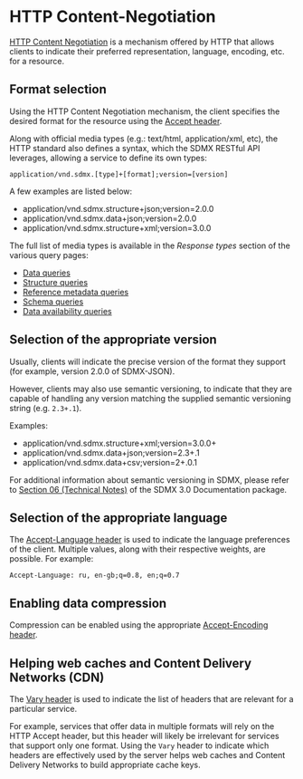 # HTTP Content-Negotiation

[HTTP Content Negotiation](http://www.w3.org/Protocols/rfc2616/rfc2616-sec12.html) is a mechanism offered by HTTP that allows clients to indicate their preferred representation, language, encoding, etc. for a resource.

## Format selection

Using the HTTP Content Negotiation mechanism, the client specifies the desired format for the resource using the [Accept header](http://www.w3.org/Protocols/rfc2616/rfc2616-sec14.html).

Along with official media types (e.g.: text/html, application/xml, etc), the HTTP standard also defines a syntax, which the SDMX RESTful API leverages, allowing a service to define its own types:

    application/vnd.sdmx.[type]+[format];version=[version]

A few examples are listed below:

- application/vnd.sdmx.structure+json;version=2.0.0
- application/vnd.sdmx.data+json;version=2.0.0
- application/vnd.sdmx.structure+xml;version=3.0.0

The full list of media types is available in the _Response types_ section of the various query pages:

- [Data queries](data.md#response-types)
- [Structure queries](structures.md#response-types)
- [Reference metadata queries](metadata.md#response-types)
- [Schema queries](schema.md#response-types)
- [Data availability queries](availability.md#response-types)

## Selection of the appropriate version

Usually, clients will indicate the precise version of the format they support (for example, version 2.0.0 of SDMX-JSON). 

However, clients may also use semantic versioning, to indicate that they are capable of handling any version matching the supplied semantic versioning string (e.g. `2.3+.1`).

Examples:

- application/vnd.sdmx.structure+xml;version=3.0.0+
- application/vnd.sdmx.data+json;version=2.3+.1
- application/vnd.sdmx.data+csv;version=2+.0.1

For additional information about semantic versioning in SDMX, please refer to [Section 06 (Technical Notes)](https://sdmx.org/wp-content/uploads/SDMX_3-0-0_SECTION_6_FINAL-1_0.pdf) of the SDMX 3.0 Documentation package.

## Selection of the appropriate language

The [Accept-Language header](http://www.w3.org/Protocols/rfc2616/rfc2616-sec14.html) is used to indicate the language preferences of the client. Multiple values, along with their respective weights, are possible. For example:

    Accept-Language: ru, en-gb;q=0.8, en;q=0.7

## Enabling data compression

Compression can be enabled using the appropriate [Accept-Encoding header](http://www.w3.org/Protocols/rfc2616/rfc2616-sec14.html).

## Helping web caches and Content Delivery Networks (CDN)

The [Vary header](http://www.w3.org/Protocols/rfc2616/rfc2616-sec14.html) is used to indicate the list of headers that are relevant for a particular service.

For example, services that offer data in multiple formats will rely on the HTTP Accept header, but this header will likely be irrelevant for services that support only one format. Using the `Vary` header to indicate which headers are effectively used by the server helps web caches and Content Delivery Networks to build appropriate cache keys.
